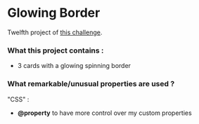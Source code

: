 # Glowing Border

Twelfth project of [this challenge](https://github.com/Rekuiem84/personal-challenge).

### What this project contains :

- 3 cards with a glowing spinning border

### What remarkable/unusual properties are used ?

"CSS" :

- **@property** to have more control over my custom properties
